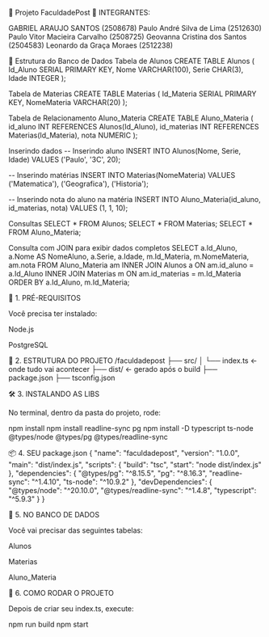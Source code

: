 📘 Projeto FaculdadePost
👥 INTEGRANTES:

GABRIEL ARAUJO SANTOS (2508678)
Paulo André Silva de Lima (2512630)
Paulo Vitor Macieira Carvalho (2508725)
Geovanna Cristina dos Santos (2504583)
Leonardo da Graça Moraes (2512238)

🧱 Estrutura do Banco de Dados
Tabela de Alunos
CREATE TABLE Alunos (
    Id_Aluno SERIAL PRIMARY KEY,
    Nome VARCHAR(100),
    Serie CHAR(3),
    Idade INTEGER
);

Tabela de Materias
CREATE TABLE Materias (
    Id_Materia SERIAL PRIMARY KEY,
    NomeMateria VARCHAR(20)
);

Tabela de Relacionamento Aluno_Materia
CREATE TABLE Aluno_Materia (
    id_aluno INT REFERENCES Alunos(Id_Aluno),
    id_materias INT REFERENCES Materias(Id_Materia),
    nota NUMERIC
);

Inserindo dados
-- Inserindo aluno
INSERT INTO Alunos(Nome, Serie, Idade) 
VALUES ('Paulo', '3C', 20);

-- Inserindo matérias
INSERT INTO Materias(NomeMateria) 
VALUES ('Matematica'), ('Geografica'), ('Historia');

-- Inserindo nota do aluno na matéria
INSERT INTO Aluno_Materia(id_aluno, id_materias, nota) 
VALUES (1, 1, 10);

Consultas
SELECT * FROM Alunos;
SELECT * FROM Materias;
SELECT * FROM Aluno_Materia;

Consulta com JOIN para exibir dados completos
SELECT 
    a.Id_Aluno,
    a.Nome AS NomeAluno,
    a.Serie,
    a.Idade,
    m.Id_Materia,
    m.NomeMateria,
    am.nota
FROM Aluno_Materia am
INNER JOIN Alunos a ON am.id_aluno = a.Id_Aluno
INNER JOIN Materias m ON am.id_materias = m.Id_Materia
ORDER BY a.Id_Aluno, m.Id_Materia;

🎒 1. PRÉ-REQUISITOS

Você precisa ter instalado:

Node.js

PostgreSQL

📁 2. ESTRUTURA DO PROJETO
/faculdadepost
├── src/
│   └── index.ts       ← onde tudo vai acontecer
├── dist/              ← gerado após o build
├── package.json
├── tsconfig.json

🛠️ 3. INSTALANDO AS LIBS

No terminal, dentro da pasta do projeto, rode:

npm install
npm install readline-sync pg
npm install -D typescript ts-node @types/node @types/pg @types/readline-sync

📦 4. SEU package.json
{
  "name": "faculdadepost",
  "version": "1.0.0",
  "main": "dist/index.js",
  "scripts": {
    "build": "tsc",
    "start": "node dist/index.js"
  },
  "dependencies": {
    "@types/pg": "^8.15.5",
    "pg": "^8.16.3",
    "readline-sync": "^1.4.10",
    "ts-node": "^10.9.2"
  },
  "devDependencies": {
    "@types/node": "^20.10.0",
    "@types/readline-sync": "^1.4.8",
    "typescript": "^5.9.3"
  }
}

🧱 5. NO BANCO DE DADOS

Você vai precisar das seguintes tabelas:

Alunos

Materias

Aluno_Materia

🧪 6. COMO RODAR O PROJETO

Depois de criar seu index.ts, execute:

npm run build
npm start
